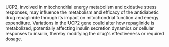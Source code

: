 UCP2, involved in mitochondrial energy metabolism and oxidative stress responses, may influence the metabolism and efficacy of the antidiabetic drug repaglinide through its impact on mitochondrial function and energy expenditure. Variations in the UCP2 gene could alter how repaglinide is metabolized, potentially affecting insulin secretion dynamics or cellular responses to insulin, thereby modifying the drug's effectiveness or required dosage.